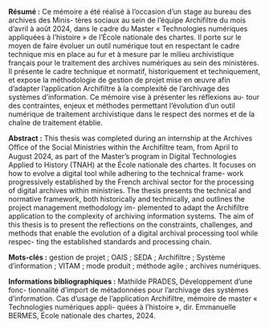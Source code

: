 **Résumé :**
Ce mémoire a été réalisé à l’occasion d’un stage au bureau des archives des Minis-
tères sociaux au sein de l’équipe Archifiltre du mois d’avril à août 2024, dans le cadre
du Master « Technologies numériques appliquées à l’histoire » de l’École nationale des
chartes. Il porte sur le moyen de faire évoluer un outil numérique tout en respectant
le cadre technique mis en place au fur et à mesure par le milieu archivistique français
pour le traitement des archives numériques au sein des ministères. Il présente le cadre
technique et normatif, historiquement et techniquement, et expose la méthodologie de
gestion de projet mise en œuvre afin d’adapter l’application Archifiltre à la complexité
de l’archivage des systèmes d’information. Ce mémoire vise à présenter les réflexions au-
tour des contraintes, enjeux et méthodes permettant l’évolution d’un outil numérique de
traitement archivistique dans le respect des normes et de la chaîne de traitement établie.

**Abstract :**
This thesis was completed during an internship at the Archives Oﬀice of the Social
Ministries within the Archifiltre team, from April to August 2024, as part of the Master’s
program in Digital Technologies Applied to History (TNAH) at the École nationale des
chartes. It focuses on how to evolve a digital tool while adhering to the technical frame-
work progressively established by the French archival sector for the processing of digital
archives within ministries. The thesis presents the technical and normative framework,
both historically and technically, and outlines the project management methodology im-
plemented to adapt the Archifiltre application to the complexity of archiving information
systems. The aim of this thesis is to present the reflections on the constraints, challenges,
and methods that enable the evolution of a digital archival processing tool while respec-
ting the established standards and processing chain.

**Mots-clés :** gestion de projet ; OAIS ; SEDA ; Archifiltre ; Système d’information ;
VITAM ; mode produit ; méthode agile ; archives numériques.

**Informations bibliographiques :** Mathilde PRADES, Développement d’une fonc-
tionnalité d’import de métadonnées pour l’archivage des systèmes d’information. Cas
d’usage de l’application Archifiltre, mémoire de master « Technologies numériques appli-
quées à l’histoire », dir. Emmanuelle BERMES, École nationale des chartes, 2024.
